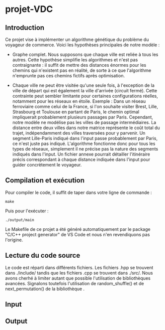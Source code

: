 # projet-VDC

## Introduction

Ce projet vise à implémenter un algorithme génétique du problème du voyageur de commerce. Voici les hypothèses principales de notre modèle :

- Graphe complet. Nous supposons que chaque ville est reliée à tous les autres. Cette hypothèse simplifie les algorithmes et n'est pas contraignante : il suffit de mettre des distances énormes pour les chemins qui n'existent pas en réalité, de sorte à ce que l'algorithme n'emprunte pas ces chemins fictifs après optimisation.
  
- Chaque ville ne peut être visitée qu'une seule fois, à l'exception de la ville de départ qui est également la ville d'arrivée (circuit fermé). Cette contrainte peut sembler limitante pour certaines configurations réelles, notamment pour les réseaux en étoile. Exemple : Dans un réseau ferroviaire comme celui de la France, si l'on souhaite visiter Brest, Lille, Strasbourg et Toulouse en partant de Paris, le chemin optimal impliquerait probablement plusieurs passages par Paris. Cependant, notre modèle ne modélise pas les villes de passage intermédiaires. La distance entre deux villes dans notre matrice représente le coût total du trajet, indépendamment des villes traversées pour y parvenir. Un segment Lille-Paris indiqué dans l'input passe probablement par Paris, ce n'est juste pas indiqué. L'algorithme fonctionne donc pour tous les types de réseaux, simplement il ne précise pas la nature des segments indiqués dans l'input. Un fichier annexe pourrait détailler l'itinéraire précis correspondant à chaque distance indiquée dans l'input pour guider concrètement le voyageur.


## Compilation et exécution

Pour compiler le code, il suffit de taper dans votre ligne de commande : 
```
make
```

Puis pour l'exécuter : 

```
./output/main
```

Le Makefile de ce projet a été généré automatiquement par le package "C/C++ project generator" de VS Code et nous n'en revendiquons pas l'origine.

## Lecture du code source

Le code est réparti dans différents fichiers. Les fichiers .hpp se trouvent dans ./include/ tandis que les fichiers .cpp se trouvent dans ./src/.
Nous avons cherhé à limiter autant que possible l'utilisation de bibliothèques avancées. Signalons toutefois l'utilisation de random_shuffle() et de next_permutation() de la bibliothèque <algorithm>.

## Input 

## Output


